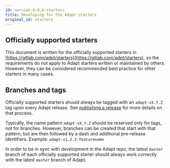 ```yaml
---
id: version-0.0.6-starters
title: Developing for the Adapt starters
original_id: starters
---
```


<!-- DOCTOC SKIP -->

## Officially supported starters

This document is written for the officially supported starters in [https://gitlab.com/adpt/starters](https://gitlab.com/adpt/starters), so the requirements do not apply to Adapt starters written or maintained by others.
However, they can be considered recommended best practice for other starters in many cases.

## Branches and tags

Officially supported starters should always be tagged with an `adapt-vX.Y.Z` tag upon every Adapt release.
See [publishing a release](release.md) for more details on that process.

Typically, the name pattern `adapt-vX.Y.Z` should be reserved only for tags, not for branches.
However, branches can be created that start with that pattern, but are then followed by a dash and additional pre-release identifiers.
Example: `adapt-v1.2.3-featurename`

In order to be in sync with development in the Adapt repo, the latest `master` branch of each officially supported starter should always work correctly with the latest `master` branch of Adapt.

